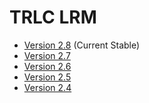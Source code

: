 # TRLC LRM

* [Version 2.8](lrm-2.8.html) (Current Stable)
* [Version 2.7](lrm-2.7.html)
* [Version 2.6](lrm-2.6.html)
* [Version 2.5](lrm-2.5.html)
* [Version 2.4](lrm-2.4.html)

